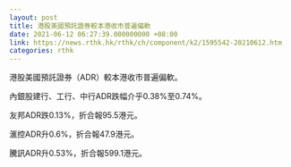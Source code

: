 ```yaml
---
layout: post
title: 港股美國預託證券較本港收市普遍偏軟
date: 2021-06-12 06:27:39.000000000 +08:00
link: https://news.rthk.hk/rthk/ch/component/k2/1595542-20210612.htm
categories: rthk
---
```


港股美國預託證券（ADR）較本港收市普遍偏軟。

內銀股建行、工行、中行ADR跌幅介乎0.38%至0.74%。

友邦ADR跌0.13%，折合報95.5港元。

滙控ADR升0.6%，折合報47.9港元。

騰訊ADR升0.53%，折合報599.1港元。
